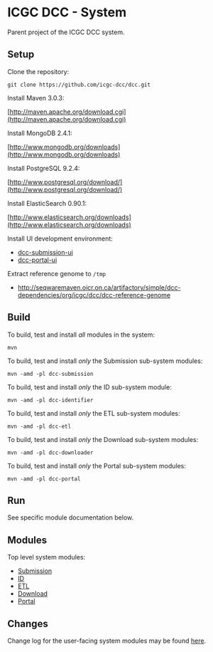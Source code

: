 ICGC DCC - System
===

Parent project of the ICGC DCC system.

Setup
---

Clone the repository:

`git clone https://github.com/icgc-dcc/dcc.git`

Install Maven 3.0.3:

[http://maven.apache.org/download.cgi](http://maven.apache.org/download.cgi)
	
Install MongoDB 2.4.1:

[http://www.mongodb.org/downloads](http://www.mongodb.org/downloads)

Install PostgreSQL 9.2.4:

[http://www.postgresql.org/download/](http://www.postgresql.org/download/)

Install ElasticSearch 0.90.1:
	
[http://www.elasticsearch.org/downloads](http://www.elasticsearch.org/downloads)

Install UI development environment:
	
- [dcc-submission-ui](dcc-submission/dcc-submission-ui/README.md)
- [dcc-portal-ui](dcc-portal/dcc-portal-ui/README.md)

Extract reference genome to `/tmp`

- http://seqwaremaven.oicr.on.ca/artifactory/simple/dcc-dependencies/org/icgc/dcc/dcc-reference-genome

Build
---

To build, test and install _all_ modules in the system:

`mvn`
	
To build, test and install _only_ the Submission sub-system modules:

`mvn -amd -pl dcc-submission`

To build, test and install _only_ the ID sub-system module:

`mvn -amd -pl dcc-identifier`

To build, test and install _only_ the ETL sub-system modules:

`mvn -amd -pl dcc-etl`

To build, test and install _only_ the Download sub-system modules:

`mvn -amd -pl dcc-downloader`
	
To build, test and install _only_ the Portal sub-system modules:

`mvn -amd -pl dcc-portal`
	
Run
---

See specific module documentation below.

Modules
---
Top level system modules:

- [Submission](dcc-submission/README.md)
- [ID](dcc-identifier/README.md)
- [ETL](dcc-etl/README.md)
- [Download](dcc-downloader/README.md)
- [Portal](dcc-portal/README.md)
	
Changes
---
Change log for the user-facing system modules may be found [here](CHANGES.md).
